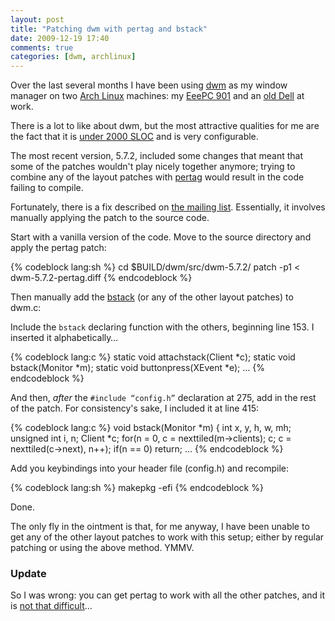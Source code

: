 ```yaml
---
layout: post
title: "Patching dwm with pertag and bstack"
date: 2009-12-19 17:40
comments: true
categories: [dwm, archlinux]
---
```

Over the last several months I have been using [dwm](http://dwm.suckless.org/) 
as my window manager on two [Arch Linux](http://www.archlinux.org/)
machines:  my <a href="http://www.flickr.com/photos/jasonwryan/4196530478/" title="Flickr image"
target="_blank">EeePC 901</a> and an <a href="http://www.flickr.com/photos/jasonwryan/4193384965/" title="Flickr image"
target="_blank">old Dell</a> at work.

There is a lot to like about dwm, but the most attractive qualities for me
are the fact that it is [under 2000 SLOC](http://en.wikipedia.org/wiki/Source_lines_of_code) 
and is very configurable.

The most recent version, 5.7.2, included some changes that meant that some
of the patches wouldn't play nicely together anymore; trying to combine
any of the layout patches with [pertag](http://dwm.suckless.org/patches/pertag)
would result in the code failing to compile.

Fortunately, there is a fix described on [the mailing list](http://lists.suckless.org/dev/0911/2317.html).
Essentially, it involves manually applying the patch to the source code.

Start with a vanilla version of the code. Move to the source directory and
apply the pertag patch:

{% codeblock lang:sh %}
cd $BUILD/dwm/src/dwm-5.7.2/ patch -p1 < dwm-5.7.2-pertag.diff
{% endcodeblock %}

Then manually add the [bstack](http://dwm.suckless.org/patches/bottom_stack) 
(or any of the other layout patches) to <span class="file">dwm.c</span>:

Include the `bstack` declaring function with the others, beginning line 153. I
inserted it alphabetically…

{% codeblock lang:c %}
static void attachstack(Client *c); 
static void bstack(Monitor *m);
static void buttonpress(XEvent *e);
…
{% endcodeblock %}

And then, *after* the `#include “config.h”` declaration at
275, add in the rest of the patch. For consistency's sake, I included it
at line 415:

{% codeblock lang:c %}
void bstack(Monitor *m) { 
  int x, y, h, w, mh; 
  unsigned int i, n;
  Client *c; for(n = 0, c = nexttiled(m-&gt;clients); c; c = nexttiled(c-&gt;next), n++); 
  if(n == 0) 
return;
…
{% endcodeblock %}

Add you keybindings into your header file (<span class="file">config.h</span>) and recompile:

{% codeblock lang:sh %}
makepkg -efi
{% endcodeblock %}

Done.

The only fly in the ointment is that, for me anyway, I have been unable to
get any of the other layout patches to work with this setup; either by regular
patching or using the above method. YMMV.

### Update
So I was wrong: you can get pertag to work with all the
other patches, and it is [not that difficult](http://jasonwryan.com/blog/2010/03/02/patching-dwm/)…

